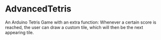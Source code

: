 # AdvancedTetris
An Arduino Tetris Game with an extra function: Whenever a certain score is reached, the user can draw a custom tile, which will then be the next appearing tile.

